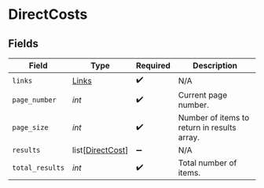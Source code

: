 # DirectCosts


## Fields

| Field                                                 | Type                                                  | Required                                              | Description                                           |
| ----------------------------------------------------- | ----------------------------------------------------- | ----------------------------------------------------- | ----------------------------------------------------- |
| `links`                                               | [Links](../../models/shared/links.md)                 | :heavy_check_mark:                                    | N/A                                                   |
| `page_number`                                         | *int*                                                 | :heavy_check_mark:                                    | Current page number.                                  |
| `page_size`                                           | *int*                                                 | :heavy_check_mark:                                    | Number of items to return in results array.           |
| `results`                                             | list[[DirectCost](../../models/shared/directcost.md)] | :heavy_minus_sign:                                    | N/A                                                   |
| `total_results`                                       | *int*                                                 | :heavy_check_mark:                                    | Total number of items.                                |